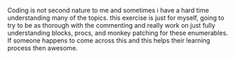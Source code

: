 Coding is not second nature to me and sometimes i have a hard time understanding many of the topics. this exercise is just for myself, going to try to be as thorough with the commenting and really work on just fully understanding blocks, procs, and monkey patching for these enumerables. If someone happens to come across this and this helps their learning process then awesome.  
